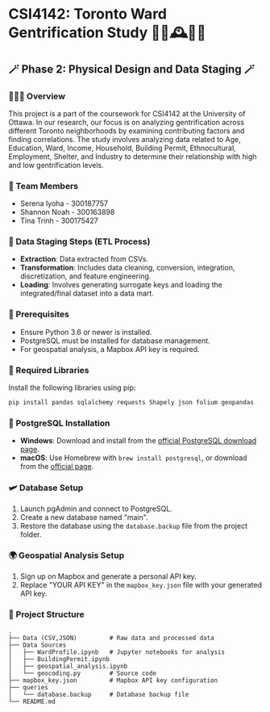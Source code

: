 # CSI4142: Toronto Ward Gentrification Study 🥭🌠🕰️🍄🎨

## 🪄 Phase 2: Physical Design and Data Staging 🪄

### 🚴🏻‍♀️ Overview
This project is a part of the coursework for CSI4142 at the University of Ottawa. In our research, our focus is on analyzing gentrification across different Toronto neighborhoods by examining contributing factors and finding correlations. The study involves analyzing data related to Age, Education, Ward, Income, Household, Building Permit, Ethnocultural, Employment, Shelter, and Industry to determine their relationship with high and low gentrification levels.

### 🥨 Team Members
- Serena Iyoha - 300187757
- Shannon Noah - 300163898
- Tina Trinh - 300175427

### 🎋 Data Staging Steps (ETL Process)
- **Extraction**: Data extracted from CSVs.
- **Transformation**: Includes data cleaning, conversion, integration, discretization, and feature engineering.
- **Loading**: Involves generating surrogate keys and loading the integrated/final dataset into a data mart.

### 🐌 Prerequisites
- Ensure Python 3.6 or newer is installed.
- PostgreSQL must be installed for database management.
- For geospatial analysis, a Mapbox API key is required.

### 👒 Required Libraries
Install the following libraries using pip:

```bash
pip install pandas sqlalchemy requests Shapely json folium geopandas
```

### 📙 PostgreSQL Installation
- **Windows**: Download and install from the [official PostgreSQL download page](https://www.postgresql.org/download/windows/).
- **macOS**: Use Homebrew with `brew install postgresql`, or download from the [official page](https://www.postgresql.org/download/macosx/).

### 🛩️ Database Setup
1. Launch pgAdmin and connect to PostgreSQL.
2. Create a new database named "main".
3. Restore the database using the `database.backup` file from the project folder.

### 🌍 Geospatial Analysis Setup
1. Sign up on Mapbox and generate a personal API key.
2. Replace "YOUR API KEY" in the `mapbox_key.json` file with your generated API key.

### 🥃 Project Structure
```plaintext
.
├── Data (CSV,JSON)         # Raw data and processed data
├── Data Sources               
│   ├── WardProfile.ipynb   # Jupyter notebooks for analysis
│   ├── BuildingPermit.ipynb
│   ├── geospatial_analysis.ipynb
│   └── geocoding.py        # Source code
├── mapbox_key.json         # Mapbox API key configuration
├── queries       
│   └── database.backup     # Database backup file
└── README.md
```

